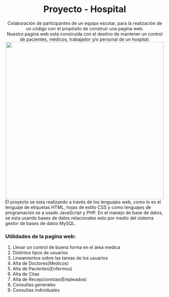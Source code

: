 <div align="center">
  <h1>Proyecto - Hospital</h1>
  Colaboración de participantes de un equipo escolar, para la realización de un código con el propósito de construir una pagina web.
  <br>
  Nuestro pagina web esta construida con el destino de mantener un control de pacientes, médicos, trabajador y/o personal de un hospital.
  <br>
  <img src="https://github.com/Ultron021122/proyecto_hospital/img/fondOne.jpg" width="500">
</div>
El proyecto se esta realizando a través de los lenguajes web, como lo es el lenguaje de etiquetas HTML, hojas de estilo CSS y como lenguajes de programación se a usado JavaScript y PHP. En el manejo de base de datos, se esta usando bases de datos relacionales esto por medio del sistema gestor de bases de datos MySQL.
<h3>Utilidades de la pagina web:</h3>
<ol>
  <li>Llevar un control de buena forma en el área medica</li>
  <li>Distintos tipos de usuarios</li>
  <li>Lineamientos sobre las tareas de los usuarios</li>
  <li>Alta de Doctores(Medicos)</li>
  <li>Alta de Pacientes(Enfermos)</li>
  <li>Alta de Citas</li>
  <li>Alta de Recepcionistas(Empleados)</li>
  <li>Consultas generales</li>
  <li>Consultas individuales</li>
</ol>
